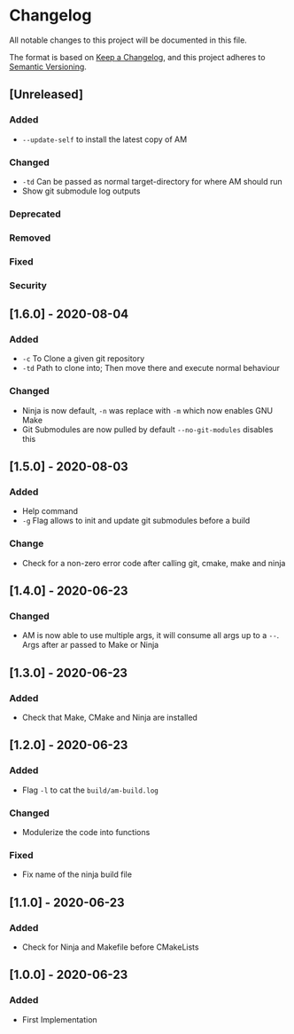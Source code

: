 # Changelog
All notable changes to this project will be documented in this file.

The format is based on [Keep a Changelog](keep-a-changelog.md),
and this project adheres to [Semantic Versioning](semver.md).

## [Unreleased]

### Added
* `--update-self` to install the latest copy of AM
### Changed
* `-td` Can be passed as normal target-directory for where AM should run
* Show git submodule log outputs
### Deprecated
### Removed
### Fixed
### Security

## [1.6.0] - 2020-08-04

### Added
* `-c` To Clone a given git repository
* `-td` Path to clone into; Then move there and execute normal behaviour

### Changed
* Ninja is now default, `-n` was replace with `-m` which now enables GNU Make
* Git Submodules are now pulled by default `--no-git-modules` disables this

## [1.5.0] - 2020-08-03

### Added
* Help command
* `-g` Flag allows to init and update git submodules before a build

### Change
* Check for a non-zero error code after calling git, cmake, make and ninja

## [1.4.0] - 2020-06-23

### Changed
* AM is now able to use multiple args, it will consume all args up to a `--`. Args after ar passed to Make or Ninja

## [1.3.0] - 2020-06-23

### Added
* Check that Make, CMake and Ninja are installed

## [1.2.0] - 2020-06-23

### Added
* Flag `-l` to cat the `build/am-build.log`

### Changed
* Modulerize the code into functions

### Fixed
* Fix name of the ninja build file

## [1.1.0] - 2020-06-23

### Added
* Check for Ninja and Makefile before CMakeLists

## [1.0.0] - 2020-06-23

### Added
* First Implementation
